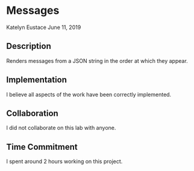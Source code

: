 # Messages
Katelyn Eustace
June 11, 2019

## Description
Renders messages from a JSON string in the order at which they appear.

## Implementation
I believe all aspects of the work have been correctly implemented.

## Collaboration
I did not collaborate on this lab with anyone.

## Time Commitment
I spent around 2 hours working on this project.
